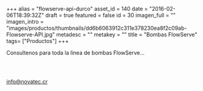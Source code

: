 +++
alias = "flowserve-api-durco"
asset_id = 140
date = "2016-02-06T18:39:32Z"
draft = true
featured = false
id = 30
imagen_full = ""
imagen_intro = "images/productos/thumbnails/dd6b6063912c311e378230ea8f2c09ab-Flowserve-API.jpg"
metadesc = ""
metakey = ""
title = "Bombas FlowServe"
tags= ["Productos"]
+++
<p>Consultenos para toda la linea de bombas FlowServe...</p>
<p><img src="images/noticias/Durco.jpg" alt="" /></p>
<p> </p>
<p><a href="mailto:info@novatec.cr">info@novatec.cr</a></p>
<!--more-->